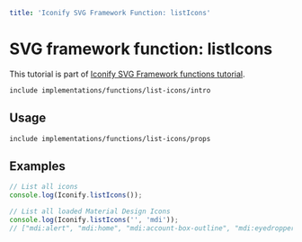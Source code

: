 ```yaml
title: 'Iconify SVG Framework Function: listIcons'
```

# SVG framework function: listIcons

This tutorial is part of [Iconify SVG Framework functions tutorial](./functions.md#getting-icons).

`include implementations/functions/list-icons/intro`

## Usage

`include implementations/functions/list-icons/props`

## Examples

```js
// List all icons
console.log(Iconify.listIcons());
```

```js
// List all loaded Material Design Icons
console.log(Iconify.listIcons('', 'mdi'));
// ["mdi:alert", "mdi:home", "mdi:account-box-outline", "mdi:eyedropper", "mdi:account-off", "mdi:account", "mdi:account-box", "mdi:account-cash"]
```
